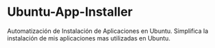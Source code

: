 # Ubuntu-App-Installer
Automatización de Instalación de Aplicaciones en Ubuntu.
Simplifica la instalación de mis  aplicaciones mas utilizadas en Ubuntu.
